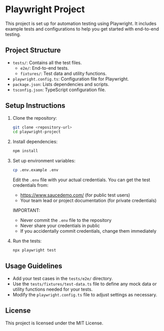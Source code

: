 # Playwright Project

This project is set up for automation testing using Playwright. It includes example tests and configurations to help you get started with end-to-end testing.

## Project Structure

- `tests/`: Contains all the test files.
  - `e2e/`: End-to-end tests.
  - `fixtures/`: Test data and utility functions.
- `playwright.config.ts`: Configuration file for Playwright.
- `package.json`: Lists dependencies and scripts.
- `tsconfig.json`: TypeScript configuration file.

## Setup Instructions

1. Clone the repository:
   ```bash
   git clone <repository-url>
   cd playwright-project
   ```

2. Install dependencies:
   ```bash
   npm install
   ```

3. Set up environment variables:
   ```bash
   cp .env.example .env
   ```
   
   Edit the `.env` file with your actual credentials. You can get the test credentials from:
   - https://www.saucedemo.com/ (for public test users)
   - Your team lead or project documentation (for private credentials)

   IMPORTANT: 
   - Never commit the `.env` file to the repository
   - Never share your credentials in public
   - If you accidentally commit credentials, change them immediately

4. Run the tests:
   ```bash
   npx playwright test
   ```

## Usage Guidelines

- Add your test cases in the `tests/e2e/` directory.
- Use the `tests/fixtures/test-data.ts` file to define any mock data or utility functions needed for your tests.
- Modify the `playwright.config.ts` file to adjust settings as necessary.

## License

This project is licensed under the MIT License.